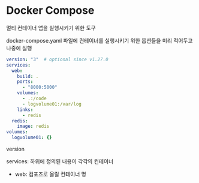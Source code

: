 # Docker Compose
멀티 컨테이너 앱을 실행시키기 위한 도구

docker-compose.yaml 파일에 컨테이너를 실행시키기 위한 옵션들을 미리 적어두고 나중에 실행

```yaml
version: "3"  # optional since v1.27.0
services:
  web:
    build: .
    ports:
      - "8000:5000"
    volumes:
      - .:/code
      - logvolume01:/var/log
    links:
      - redis
  redis:
    image: redis
volumes:
  logvolume01: {}
```

version


services: 하위에 정의된 내용이 각각의 컨테이너
  - web: 컴포즈로 올릴 컨테이너 명
